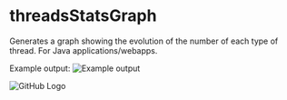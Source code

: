 threadsStatsGraph
=================

Generates a graph showing the evolution of the number of each type of thread. For Java applications/webapps.

Example output:
![Example output](/nicolas-raoul/threadsStatsGraph/blob/master/example-graph.png)

![GitHub Logo](/images/logo.png)
